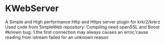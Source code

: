 # KWebServer
A Simple and High performance Http and Https server plugin for krkr2/krkrz
Used code from SimpleWeb repository.
Compiling need openSSL and Boost
#known bug:
1.the first connection may always causes an error,'cause reading from istream failed for an unknown reason
